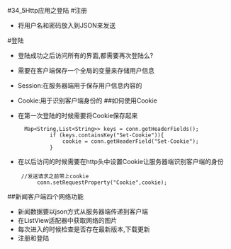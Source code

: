 #34_5Http应用之登陆
#注册
- 将用户名和密码放入到JSON来发送

#登陆
- 登陆成功之后访问所有的界面,都需要再次登陆么?
- 需要在客户端保存一个全局的变量来存储用户信息


- Session:在服务器端用于保存用户信息内容的
- Cookie:用于识别客户端身份的
##如何使用Cookie
- 在第一次登陆的时候需要将Cookie保存起来
		
	    Map<String,List<String>> keys = conn.getHeaderFields();
                if (keys.containsKey("Set-Cookie")){
                    cookie = conn.getHeaderField("Set-Cookie");
                }
	
- 在以后访问的时候需要在http头中设置Cookie让服务器端识别客户端的身份

       //发送请求之前带上cookie
            conn.setRequestProperty("Cookie",cookie);

##新闻客户端四个网络功能
- 新闻数据要以json方式从服务器端传递到客户端
- 在ListView适配器中获取网络的图片
- 每次进入的时候检查是否存在最新版本,下载更新
- 注册和登陆
